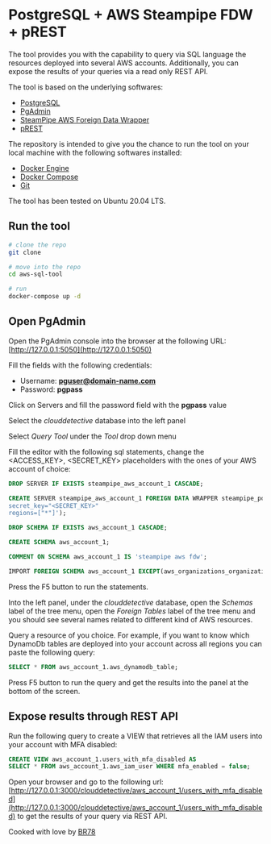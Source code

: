 # PostgreSQL + AWS Steampipe FDW + pREST

The tool provides you with the capability to query via SQL language
the resources deployed into several AWS accounts. Additionally,
you can expose the results of your queries via a read only REST API.

The tool is based on the underlying softwares: 

* [PostgreSQL](https://www.postgresql.org/)
* [PgAdmin](https://www.pgadmin.org/)
* [SteamPipe AWS Foreign Data Wrapper](https://www.postgresql.org/)
* [pREST](https://prestd.com/)

The repository is intended to give you the chance to run the tool 
on your local machine with the following softwares installed: 

* [Docker Engine](https://docs.docker.com/engine/)
* [Docker Compose](https://docs.docker.com/compose/)
* [Git](https://git-scm.com/)

The tool has been tested on Ubuntu 20.04 LTS.

## Run the tool

```bash
# clone the repo
git clone 

# move into the repo
cd aws-sql-tool

# run
docker-compose up -d
```

## Open PgAdmin 

Open the PgAdmin console into the browser at the following URL: [http://127.0.0.1:5050](http://127.0.0.1:5050)

Fill the fields with the following credentials:

* Username: **pguser@domain-name.com**
* Password: **pgpass**

Click on Servers and fill the password field with the **pgpass** value

Select the *clouddetective* database into the left panel

Select *Query Tool* under the *Tool* drop down menu

Fill the editor with the following sql statements, change 
the <ACCESS_KEY>, <SECRET_KEY> placeholders with the ones of your AWS
account of choice:

```sql
DROP SERVER IF EXISTS steampipe_aws_account_1 CASCADE;

CREATE SERVER steampipe_aws_account_1 FOREIGN DATA WRAPPER steampipe_postgres_aws OPTIONS (config 'access_key="<ACCESS_KEY>"
secret_key="<SECRET_KEY>"
regions=["*"]');

DROP SCHEMA IF EXISTS aws_account_1 CASCADE;

CREATE SCHEMA aws_account_1;

COMMENT ON SCHEMA aws_account_1 IS 'steampipe aws fdw';

IMPORT FOREIGN SCHEMA aws_account_1 EXCEPT(aws_organizations_organizational_unit) FROM SERVER steampipe_aws_account_1 INTO aws_account_1;
```

Press the F5 button to run the statements.

Into the left panel, under the *clouddetective* database, open the 
*Schemas* label of the tree menu, open the *Foreign Tables* label 
of the tree menu and you should see several names related to 
different kind of AWS resources. 

Query a resource of you choice. For example, if you want to know 
which DynamoDb tables are deployed into your account across all regions
you can paste the following query:

```sql
SELECT * FROM aws_account_1.aws_dynamodb_table;
```

Press F5 button to run the query and get the results into the 
panel at the bottom of the screen.

## Expose results through REST API 

Run the following query to create a VIEW that retrieves all the IAM users 
into your account with MFA disabled:

```sql
CREATE VIEW aws_account_1.users_with_mfa_disabled AS 
SELECT * FROM aws_account_1.aws_iam_user WHERE mfa_enabled = false;
```

Open your browser and go to the following url: 
[http://127.0.0.1:3000/clouddetective/aws_account_1/users_with_mfa_disabled](http://127.0.0.1:3000/clouddetective/aws_account_1/users_with_mfa_disabled)
to get the results of your query via REST API.


Cooked with love by [BR78](mailto:brunorossiweb@gmail.com)
